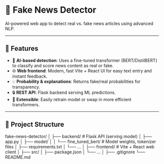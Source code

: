 # 📰 Fake News Detector

AI-powered web app to detect real vs. fake news articles using advanced NLP.

---

## 🚀 Features

- 🧠 **AI-based detection**: Uses a fine-tuned transformer (BERT/DistilBERT) to classify and score news content as real or fake.
- 🌐 **Web frontend**: Modern, fast Vite + React UI for easy text entry and instant feedback.
- 💡 **Probability & explanations**: Returns fake/real probabilities for transparency.
- 🔒 **REST API**: Flask backend serving ML predictions.
- 🔂 **Extensible**: Easily retrain model or swap in more efficient transformers.

---

## 📁 Project Structure

fake-news-detector/
│
├── backend/ # Flask API (serving model)
│ ├── app.py
│ ├── model/
│ │ └── fine_tuned_bert/ # Model weights, tokenizer files
│ ├── requirements.txt
│ └── ...
│
├── frontend/ # Vite + React web client
│ ├── src/
│ ├── package.json
│ └── ...
│
├── .gitignore
└── README.md


